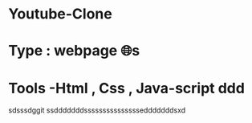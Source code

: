 # Youtube-Clone
# Type : webpage 🌐s
# Tools -Html , Css , Java-script ddd

sdsssdggit ssdddddddsssssssssssssssedddddddsxd